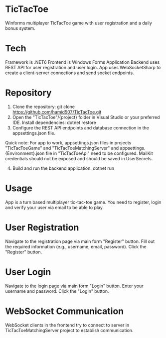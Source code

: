 # TicTacToe
Winforms multiplayer TicTacToe game with user registration and a daily bonus system.

# Tech
Framework is .NET6
Frontend is Windows Forms Application
Backend uses REST API for user registration and user login.
App uses WebSocketSharp to create a client-server connections and send socket endpoints.

# Repository
1) Clone the repository: git clone https://github.com/hamid507/TicTacToe.git
2) Open the "TicTacToe"/{project} folder in Visual Studio or your preferred IDE.
Install dependencies: dotnet restore
3) Configure the REST API endpoints and database connection in the appsettings.json file.

Quick note: For app to work, appsettings.json files in projects "TicTacToeGame" and "TicTacToeMatchingServer" and
appsettings.{Environment}.json file in "TicTacToeApi" need to be configured. MailKit credentials should
not be exposed and should be saved in UserSecrets.

4) Build and run the backend application: dotnet run

# Usage
App is a turn based multiplayer tic-tac-toe game. You need to register, login and verify your user via email to be able to play.

# User Registration
Navigate to the registration page via main form "Register" button.
Fill out the required information (e.g., username, email, password).
Click the "Register" button.

# User Login
Navigate to the login page via main form "Login" button.
Enter your username and password.
Click the "Login" button.

# WebSocket Communication
WebSocket clients in the frontend try to connect to server in TicTacToeMatchingServer project to establish communication.